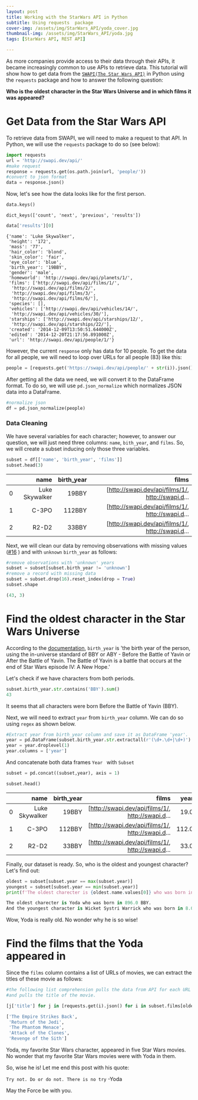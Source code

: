 ```yaml
---
layout: post
title: Working with the StarWars API in Python
subtitle: Using requests  package 
cover-img: /assets/img/StarWars_API/yoda_cover.jpg
thumbnail-img: /assets/img/StarWars_API/yoda.jpg
tags: [StarWars API, REST API]

---
```


As more companies provide access to their data through their APIs, it became increasingly common to use APIs to retrieve data. This tutorial will show how to get data from the [`SWAPI(The Star Wars API)`](https://swapi.dev/documentation) in Python using the `requests` package and how to answer the following question: 

**Who is the oldest character in the Star Wars Universe and in which films it was appeared?**

#  Get Data from the Star Wars API 

To retrieve data from SWAPI, we will need to make a request to that API. In Python, we will use the `requests` package to do so (see below): 

```python
import requests
url = 'http://swapi.dev/api/'
#make request 
response = requests.get(os.path.join(url, 'people/'))
#convert to json format 
data = response.json()
```



Now, let's see how the data looks like for the first person. 

```python
data.keys()
```

`dict_keys(['count', 'next', 'previous', 'results'])`

```python
data['results'][0]
```

```python
{'name': 'Luke Skywalker',
 'height': '172',
 'mass': '77',
 'hair_color': 'blond',
 'skin_color': 'fair',
 'eye_color': 'blue',
 'birth_year': '19BBY',
 'gender': 'male',
 'homeworld': 'http://swapi.dev/api/planets/1/',
 'films': ['http://swapi.dev/api/films/1/',
  'http://swapi.dev/api/films/2/',
  'http://swapi.dev/api/films/3/',
  'http://swapi.dev/api/films/6/'],
 'species': [],
 'vehicles': ['http://swapi.dev/api/vehicles/14/',
  'http://swapi.dev/api/vehicles/30/'],
 'starships': ['http://swapi.dev/api/starships/12/',
  'http://swapi.dev/api/starships/22/'],
 'created': '2014-12-09T13:50:51.644000Z',
 'edited': '2014-12-20T21:17:56.891000Z',
 'url': 'http://swapi.dev/api/people/1/'}
```

However, the current `response` only has data for 10 people. To get the data for all people, we will need to loop over URLs for all people (83) like this:  

```python
people = [requests.get('https://swapi.dev/api/people/' + str(i)).json() for i in range(1, 84)]
```

 After getting all the data we need, we will convert it to the DataFrame format. To do so, we will use `pd.json_normalize` which normalizes JSON data into a DataFrame. 

```python
#normalize json 
df = pd.json_normalize(people)
```

### Data Cleaning

We have several variables for each character;  however, to answer our question, we will just need three columns: `name`, `bith_year`, and `films`. So, we will create a subset inducing only those  three variables. 

```python
subset = df[['name', 'birth_year', 'films']]
subset.head(3)
```

|      |           name | birth_year |                                             films |
| ---: | -------------: | ---------: | ------------------------------------------------: |
|    0 | Luke Skywalker |      19BBY | [http://swapi.dev/api/films/1/, http://swapi.d... |
|    1 |          C-3PO |     112BBY | [http://swapi.dev/api/films/1/, http://swapi.d... |
|    2 |          R2-D2 |      33BBY | [http://swapi.dev/api/films/1/, http://swapi.d... |

Next, we will clean our data by removing observations with missing values ([#16](https://swapi.dev/api/people/17/) ) and with `unknown` `birth_year` as follows: 

```python
#remove observations with 'unknown' years 
subset = subset[subset.birth_year != 'unknown']
#remove a record with missing data 
subset = subset.drop(16).reset_index(drop = True)
subset.shape
```

```python
(43, 3)
```

# Find the oldest character in the Star Wars Universe

According to the [documentation](https://swapi.dev/documentation), `birth_year` is 'the birth year of the person, using the in-universe standard of BBY or ABY - Before the Battle of Yavin or After the Battle of Yavin. The Battle of Yavin is a battle that occurs at the end of Star Wars episode IV: A New Hope.'

Let's check if we have characters from both periods. 

```python
subset.birth_year.str.contains('BBY').sum()
43
```

It seems that all characters were born Before the Battle of Yavin (BBY). 

Next, we will need to extract `year` from `birth_year` column. We can do so using `regex` as shown below. 

```python
#Extract year from birth_year column and save it as DataFrame 'year'. 
year = pd.DataFrame(subset.birth_year.str.extractall(r'(\d+.\d+|\d+)').astype(float)) 
year = year.droplevel(1)
year.columns = ['year']
```

And concatenate both data frames `Year ` with `Subset`

```python
subset = pd.concat((subset,year), axis = 1)

subset.head()
```

|      |           name | birth_year |                                             films |  year |
| ---: | -------------: | ---------: | ------------------------------------------------: | ----: |
|    0 | Luke Skywalker |      19BBY | [http://swapi.dev/api/films/1/, http://swapi.d... |  19.0 |
|    1 |          C-3PO |     112BBY | [http://swapi.dev/api/films/1/, http://swapi.d... | 112.0 |
|    2 |          R2-D2 |      33BBY | [http://swapi.dev/api/films/1/, http://swapi.d... |  33.0 |

Finally, our dataset is ready. So, who is the oldest  and youngest character? Let's find out: 

```python
oldest = subset[subset.year == max(subset.year)]
youngest = subset[subset.year == min(subset.year)] 
print(f'The oldest charecter is {oldest.name.values[0]} who was born in {oldest.year.values[0]} BBY. \nAnd the youngest character is {youngest.name.values[0]} who was born in {youngest.year.values[0]} BBY.')
```

```python
The oldest charecter is Yoda who was born in 896.0 BBY. 
And the youngest character is Wicket Systri Warrick who was born in 8.0 BBY.
```

Wow, Yoda is really old. No wonder why he is so wise! 

# Find the films that the Yoda appeared in

Since the `films` column contains a list of URLs of movies, we can extract the titles of these movie as follows: 

```python
#the following list comprehension pulls the data from API for each URL in the films column, converts it to JSON format, 
#and pulls the title of the movie. 

[j['title'] for j in [requests.get(i).json() for i in subset.films[oldest.index.values[0]]]]
```

```python
['The Empire Strikes Back',
 'Return of the Jedi',
 'The Phantom Menace',
 'Attack of the Clones',
 'Revenge of the Sith']
```

Yoda, my favorite Star Wars character, appeared in five Star Wars movies. No wonder that my favorite Star Wars movies were with Yoda in them. 

So, wise he is! Let me end this post with his quote: 

`Try not. Do or do not. There is no try` -Yoda

May the Force be with you. 